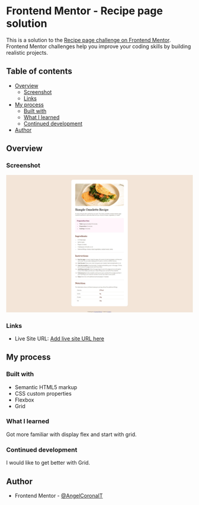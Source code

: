 # Frontend Mentor - Recipe page solution

This is a solution to the [Recipe page challenge on Frontend Mentor](https://www.frontendmentor.io/challenges/recipe-page-KiTsR8QQKm). Frontend Mentor challenges help you improve your coding skills by building realistic projects.

## Table of contents

- [Overview](#overview)
  - [Screenshot](#screenshot)
  - [Links](#links)
- [My process](#my-process)
  - [Built with](#built-with)
  - [What I learned](#what-i-learned)
  - [Continued development](#continued-development)
- [Author](#author)

## Overview

### Screenshot

![](./screenshot.jpeg)

### Links

- Live Site URL: [Add live site URL here](https://angelcoronait.github.io/FM-RecipePage/)

## My process

### Built with

- Semantic HTML5 markup
- CSS custom properties
- Flexbox
- Grid

### What I learned

Got more familiar with display flex and start with grid.

### Continued development

I would like to get better with Grid.

## Author

- Frontend Mentor - [@AngelCoronaIT](https://www.frontendmentor.io/profile/AngelCoronaIT)
